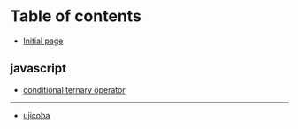 # Table of contents

* [Initial page](README.md)

## javascript

* [conditional ternary operator](javascript/ternary-operator.md)

---

* [ujicoba](untitled.md)

